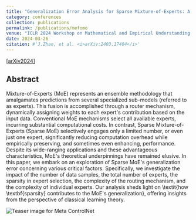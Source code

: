 ```yaml
---
title: "Generalization Error Analysis for Sparse Mixture-of-Experts: A Preliminary Study"
category: conferences
collection: publications
permalink: /publications/mefomo
venue: "ICLR 2024 Workshop on Mathematical and Empirical Understanding of Foundation Models"
date: 2024-03-26 
citation: #'J.Zhao, et al. <i>arXiv:2403.17404</i>'
---
```


[[arXiv2024]](https://arxiv.org/abs/2403.17404)

## Abstract
Mixture-of-Experts (MoE) represents an ensemble methodology that amalgamates predictions from several specialized sub-models (referred to as experts). This fusion is accomplished through a router mechanism, dynamically assigning weights to each expert's contribution based on the input data. Conventional MoE mechanisms select all available experts, incurring substantial computational costs. In contrast, Sparse Mixture-of-Experts (Sparse MoE) selectively engages only a limited number, or even just one expert, significantly reducing computation overhead while empirically preserving, and sometimes even enhancing, performance. Despite its wide-ranging applications and these advantageous characteristics, MoE's theoretical underpinnings have remained elusive. In this paper, we embark on an exploration of Sparse MoE's generalization error concerning various critical factors. Specifically, we investigate the impact of the number of data samples, the total number of experts, the sparsity in expert selection, the complexity of the routing mechanism, and the complexity of individual experts. Our analysis sheds light on \textit{how \textbf{sparsity} contributes to the MoE's generalization}, offering insights from the perspective of classical learning theory.

![Teaser image for Meta ControlNet](/jimz.github.io/images/mefomo_teaser.png)
